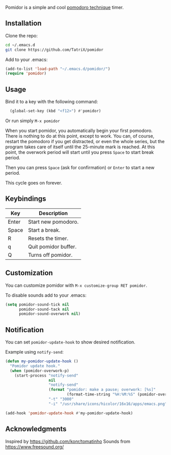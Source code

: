 Pomidor is a simple and cool [pomodoro technique](http://www.pomodorotechnique.com/) timer.

## Installation

Clone the repo:
```sh
cd ~/.emacs.d
git clone https://github.com/TatriX/pomidor
```
Add to your .emacs:
```lisp
(add-to-list 'load-path "~/.emacs.d/pomidor/")
(require 'pomidor)

```

## Usage

Bind it to a key with the following command:

```lisp
  (global-set-key (kbd "<f12>") #'pomidor)
```
Or run simply `M-x pomidor`

When you start pomidor, you automatically begin your first
pomodoro. There is nothing to do at this point, except to work. You
can, of course, restart the pomodoro if you get distracted, or even
the whole series, but the program takes care of itself until the
25-minute mark is reached. At this point, the overwork period will
start until you press `Space` to start break period.

Then you can press `Space` (ask for confirmation) or `Enter` to start a new period.

This cycle goes on forever.

## Keybindings

| Key   | Description          |
|-------|----------------------|
| Enter | Start new pomodoro.  |
| Space | Start a break.       |
| R     | Resets the timer.    |
| q     | Quit pomidor buffer. |
| Q     | Turns off pomidor.   |

## Customization

You can customize pomidor with `M-x customize-group RET pomidor`.

To disable sounds add to your .emacs:
```lisp
(setq pomidor-sound-tick nil
      pomidor-sound-tack nil
      pomidor-sound-overwork nil)
```

## Notification
You can set `pomidor-update-hook` to show desired notification.

Example using `notify-send`:

```lisp
(defun my-pomidor-update-hook ()
  "Pomidor update hook."
  (when (pomidor-overwork-p)
    (start-process "notify-send"
                   nil
                   "notify-send"
                   (format "pomidor: make a pause; overwork: [%s]"
                           (format-time-string "%H:%M:%S" (pomidor-overwork-duration) t))
                   "-t" "3000"
                   "-i" "/usr/share/icons/hicolor/16x16/apps/emacs.png")))

(add-hook 'pomidor-update-hook #'my-pomidor-update-hook)

```

## Acknowledgments
Inspired by https://github.com/konr/tomatinho
Sounds from https://www.freesound.org/
